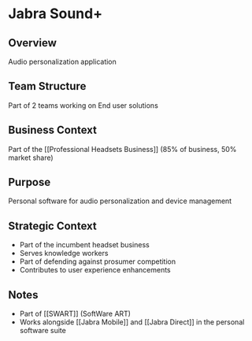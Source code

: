 # Jabra Sound+

## Overview
Audio personalization application

## Team Structure
Part of 2 teams working on End user solutions

## Business Context
Part of the [[Professional Headsets Business]] (85% of business, 50% market share)

## Purpose
Personal software for audio personalization and device management

## Strategic Context
- Part of the incumbent headset business
- Serves knowledge workers
- Part of defending against prosumer competition
- Contributes to user experience enhancements

## Notes
- Part of [[SWART]] (SoftWare ART)
- Works alongside [[Jabra Mobile]] and [[Jabra Direct]] in the personal software suite